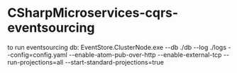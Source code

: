 # CSharpMicroservices-cqrs-eventsourcing
to run eventsourcing db: EventStore.ClusterNode.exe --db ./db --log ./logs --config=config.yaml --enable-atom-pub-over-http --enable-external-tcp --run-projections=all --start-standard-projections=true
